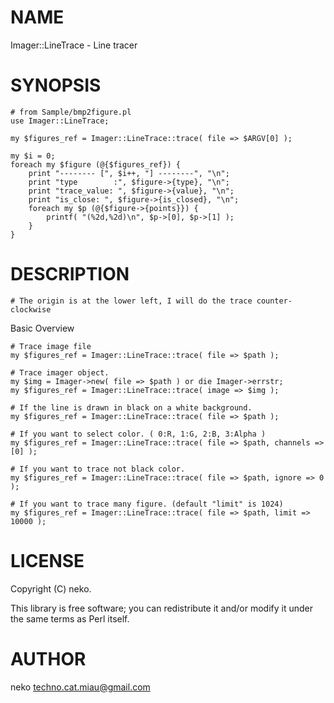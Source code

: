 # NAME

Imager::LineTrace - Line tracer

# SYNOPSIS

    # from Sample/bmp2figure.pl
    use Imager::LineTrace;

    my $figures_ref = Imager::LineTrace::trace( file => $ARGV[0] );

    my $i = 0;
    foreach my $figure (@{$figures_ref}) {
        print "-------- [", $i++, "] --------", "\n";
        print "type        :", $figure->{type}, "\n";
        print "trace_value: ", $figure->{value}, "\n";
        print "is_close: ", $figure->{is_closed}, "\n";
        foreach my $p (@{$figure->{points}}) {
            printf( "(%2d,%2d)\n", $p->[0], $p->[1] );
        }
    }

# DESCRIPTION

    # The origin is at the lower left, I will do the trace counter-clockwise

Basic Overview

    # Trace image file
    my $figures_ref = Imager::LineTrace::trace( file => $path );

    # Trace imager object.
    my $img = Imager->new( file => $path ) or die Imager->errstr;
    my $figures_ref = Imager::LineTrace::trace( image => $img );

    # If the line is drawn in black on a white background.
    my $figures_ref = Imager::LineTrace::trace( file => $path );

    # If you want to select color. ( 0:R, 1:G, 2:B, 3:Alpha )
    my $figures_ref = Imager::LineTrace::trace( file => $path, channels => [0] );

    # If you want to trace not black color.
    my $figures_ref = Imager::LineTrace::trace( file => $path, ignore => 0 );

    # If you want to trace many figure. (default "limit" is 1024)
    my $figures_ref = Imager::LineTrace::trace( file => $path, limit => 10000 );

# LICENSE

Copyright (C) neko.

This library is free software; you can redistribute it and/or modify
it under the same terms as Perl itself.

# AUTHOR

neko <techno.cat.miau@gmail.com>
